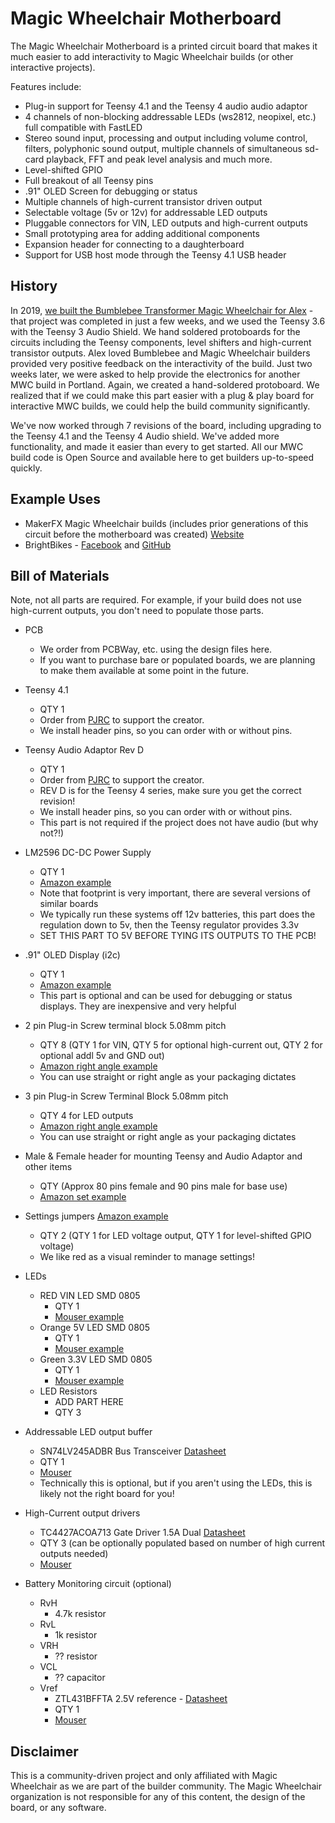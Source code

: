# Magic Wheelchair Motherboard

The Magic Wheelchair Motherboard is a printed circuit board that makes it much easier to add interactivity to Magic Wheelchair builds (or other interactive projects).

Features include:
* Plug-in support for Teensy 4.1 and the Teensy 4 audio audio adaptor
* 4 channels of non-blocking addressable LEDs (ws2812, neopixel, etc.) full compatible with FastLED
* Stereo sound input, processing and output including volume control, filters, polyphonic sound output, multiple channels of simultaneous sd-card playback, FFT and peak level analysis and much more.
* Level-shifted GPIO
* Full breakout of all Teensy pins
* .91" OLED Screen for debugging or status
* Multiple channels of high-current transistor driven output
* Selectable voltage (5v or 12v) for addressable LED outputs
* Pluggable connectors for VIN, LED outputs and high-current outputs
* Small prototyping area for adding additional components
* Expansion header for connecting to a daughterboard
* Support for USB host mode through the Teensy 4.1 USB header

## History
In 2019, [we built the Bumblebee Transformer Magic Wheelchair for Alex](https://makezine.com/2019/02/08/watch-these-makers-transform-a-wheelchair-into-an-interactive-bumblebee-costume/) - that project was completed in just a few weeks, and we used the Teensy 3.6 with the Teensy 3 Audio Shield. We hand soldered protoboards for the circuits including the Teensy components, level shifters and high-current transistor outputs. Alex loved Bumblebee and Magic Wheelchair builders provided very positive feedback on the interactivity of the build. Just two weeks later, we were asked to help provide the electronics for another MWC build in Portland. Again, we created a hand-soldered protoboard. We realized that if we could make this part easier with a plug & play board for interactive MWC builds, we could help the build community significantly.

We've now worked through 7 revisions of the board, including upgrading to the Teensy 4.1 and the Teensy 4 Audio shield. We've added more functionality, and made it easier than every to get started. All our MWC build code is Open Source and available here to get builders up-to-speed quickly.

## Example Uses
* MakerFX Magic Wheelchair builds (includes prior generations of this circuit before the motherboard was created) [Website](http://www.makerfx.org/magic-wheelchair])
* BrightBikes - [Facebook](www.facebook.com/brightbikesorl) and [GitHub](https://github.com/makerfx/brightbikes)

## Bill of Materials
Note, not all parts are required. For example, if your build does not use high-current outputs, you don't need to populate those parts.

* PCB
  * We order from PCBWay, etc. using the design files here.
  * If you want to purchase bare or populated boards, we are planning to make them available at some point in the future.

* Teensy 4.1
  * QTY 1
  * Order from [PJRC](https://www.pjrc.com/store/teensy41.html) to support the creator.
  * We install header pins, so you can order with or without pins.

* Teensy Audio Adaptor Rev D
  * QTY 1
  * Order from [PJRC](https://www.pjrc.com/store/teensy3_audio.html) to support the creator.
  * REV D is for the Teensy 4 series, make sure you get the correct revision!
  * We install header pins, so you can order with or without pins.
  * This part is not required if the project does not have audio (but why not?!)

* LM2596 DC-DC Power Supply
  * QTY 1
  * [Amazon example](https://www.amazon.com/gp/product/B07VVXF7YX/)
  * Note that footprint is very important, there are several versions of similar boards
  * We typically run these systems off 12v batteries, this part does the regulation down to 5v, then the Teensy regulator provides 3.3v
  * SET THIS PART TO 5V BEFORE TYING ITS OUTPUTS TO THE PCB!

* .91" OLED Display (i2c)
  * QTY 1
  * [Amazon example](https://www.amazon.com/MELIFE-Display-SSD1306-3-3V-5V-Arduino/dp/B08F1ZBGLN/)
  * This part is optional and can be used for debugging or status displays. They are inexpensive and very helpful

* 2 pin Plug-in Screw terminal block 5.08mm pitch
  * QTY 8 (QTY 1 for VIN, QTY 5 for optional high-current out, QTY 2 for optional addl 5v and GND out)
  * [Amazon right angle example](https://www.amazon.com/gp/product/B07317PFSH/)
  * You can use straight or right angle as your packaging dictates

* 3 pin Plug-in Screw Terminal Block 5.08mm pitch
  * QTY 4 for LED outputs
  * [Amazon right angle example](https://www.amazon.com/gp/product/B07TC4WHZJ/)
  * You can use straight or right angle as your packaging dictates

* Male & Female header for mounting Teensy and Audio Adaptor and other items
  * QTY (Approx 80 pins female and 90 pins male for base use)
  * [Amazon set example](https://www.amazon.com/gp/product/B06Y4S6G29/)

* Settings jumpers [Amazon example](https://www.amazon.com/gp/product/B07Q3CDPXF)
  * QTY 2 (QTY 1 for LED voltage output, QTY 1 for level-shifted GPIO voltage)
  * We like red as a visual reminder to manage settings!

* LEDs
  * RED VIN LED SMD 0805
    * QTY 1
    * [Mouser example](https://www.mouser.com/ProductDetail/645-599-0110-007F/)
  * Orange 5V LED SMD 0805
    * QTY 1
    * [Mouser example](https://www.mouser.com/ProductDetail/645-599-0130-007F/)
  * Green 3.3V LED SMD 0805
    * QTY 1
    * [Mouser example](https://www.mouser.com/ProductDetail/645-599-0181-007F/)
  * LED Resistors
    * ADD PART HERE
    * QTY 3

* Addressable LED output buffer
  * SN74LV245ADBR Bus Transceiver [Datasheet](http://www.ti.com/general/docs/suppproductinfo.tsp?distId=26&gotoUrl=http%3A%2F%2Fwww.ti.com%2Flit%2Fgpn%2Fsn74lv245a)
  * QTY 1
  * [Mouser](https://www.mouser.com/ProductDetail/595-SN74LV245ADBR/)
  * Technically this is optional, but if you aren't using the LEDs, this is likely not the right board for you!

* High-Current output drivers
  * TC4427ACOA713 Gate Driver 1.5A Dual [Datasheet](https://www.mouser.com/datasheet/2/268/21423F-63366.pdf)
  * QTY 3 (can be optionally populated based on number of high current outputs needed)
  * [Mouser](https://www.mouser.com/ProductDetail/579-TC4427ACOA713/)



* Battery Monitoring circuit (optional)
  * RvH
    * 4.7k resistor
  * RvL
    * 1k resistor
  * VRH
    * ?? resistor
  * VCL
    * ?? capacitor
  * Vref
    * ZTL431BFFTA 2.5V reference - [Datasheet](https://www.mouser.com/datasheet/2/115/ZTL431-432-1499165.pdf)
    * QTY 1
    * [Mouser](https://www.mouser.com/ProductDetail/621-ZTL431BFFTA/)


## Disclaimer
This is a community-driven project and only affiliated with Magic Wheelchair as we are part of the builder community. The Magic Wheelchair organization is not responsible for any of this content, the design of the board, or any software.
